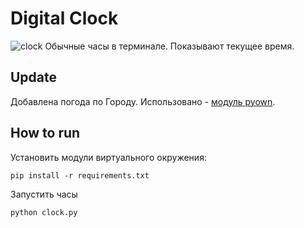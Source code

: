 # Digital Clock
![clock](https://github.com/xistadi/homework/blob/master/Digital%20Clock/screenshots/digitalclock.gif)
Обычные часы в терминале. Показывают текущее время.
## Update
Добавлена погода по Городу. Использовано  - [модуль pyown](https://github.com/csparpa/pyowm).

## How to run
Установить модули виртуального окружения:
```
pip install -r requirements.txt
```
Запустить часы
```
python clock.py
```
